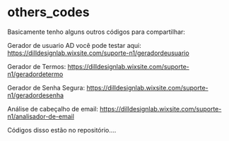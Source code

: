# others_codes

Basicamente tenho alguns outros códigos para compartilhar:

Gerador de usuario AD você pode testar aqui:
https://dilldesignlab.wixsite.com/suporte-n1/geradordeusuario

Gerador de Termos:
https://dilldesignlab.wixsite.com/suporte-n1/geradordetermo

Gerador de Senha Segura:
https://dilldesignlab.wixsite.com/suporte-n1/geradordesenha

Análise de cabeçalho de email:
https://dilldesignlab.wixsite.com/suporte-n1/analisador-de-email

Códigos disso estão no repositório....
